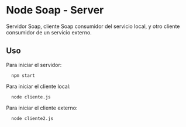 # Node Soap - Server

Servidor Soap, cliente Soap consumidor del servicio local, y otro cliente consumidor de un servicio externo.

## Uso

Para iniciar el servidor:
```
  npm start
  ```
Para iniciar el cliente local:
```
  node cliente.js
  ```
Para iniciar el cliente externo:
```
  node cliente2.js
  ```
